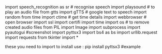 import speech_recognition as sr # recognise speech
import playsound # to play an audio file
from gtts import gTTS # google text to speech
import random
from time import ctime # get time details
import webbrowser # open browser
import ssl
import certifi
import time
import os # to remove created audio files
from PIL import Image
import subprocess
import pyautogui #screenshot
import pyttsx3
import bs4 as bs
import urllib.request
import requests
from tkinter import *
 
 
 these you need to import to install use :  pip install pyttsx3  #example

<!--
**Anasnafees/ANASNAFEES** is a ✨ _special_ ✨ repository because its `README.md` (this file) appears on your GitHub profile.

Here are some ideas to get you started:

- 🔭 I’m currently working on ...
- 🌱 I’m currently learning ...
- 👯 I’m looking to collaborate on ...
- 🤔 I’m looking for help with ...
- 💬 Ask me about ...
- 📫 How to reach me: ...
- 😄 Pronouns: ...
- ⚡ Fun fact: ...
-->
